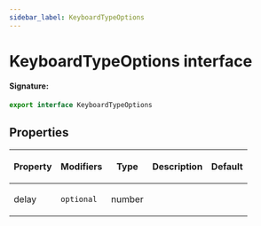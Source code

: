 ```yaml
---
sidebar_label: KeyboardTypeOptions
---
```


# KeyboardTypeOptions interface

#### Signature:

```typescript
export interface KeyboardTypeOptions
```

## Properties

<table><thead><tr><th>

Property

</th><th>

Modifiers

</th><th>

Type

</th><th>

Description

</th><th>

Default

</th></tr></thead>
<tbody><tr><td>

<span id="delay">delay</span>

</td><td>

`optional`

</td><td>

number

</td><td>

</td><td>

</td></tr>
</tbody></table>
